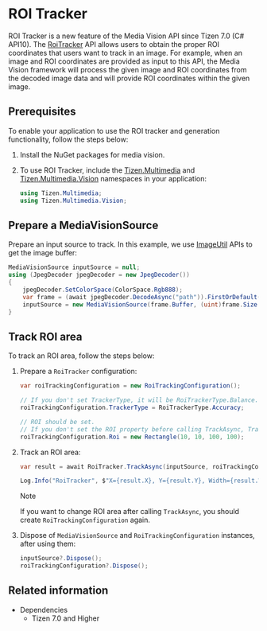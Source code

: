 # ROI Tracker

ROI Tracker is a new feature of the Media Vision API since Tizen 7.0 (C# API10). The [RoiTracker](/application/dotnet/api/TizenFX/latest/api/Tizen.Multimedia.Vision.RoiTracker.html) API allows users to obtain the proper ROI coordinates that users want to track in an image. For example, when an image and ROI coordinates are provided as input to this API, the Media Vision framework will process the given image and ROI coordinates from the decoded image data and will provide ROI coordinates within the given image.

## Prerequisites

To enable your application to use the ROI tracker and generation functionality, follow the steps below:

1.  Install the NuGet packages for media vision.
2.  To use ROI Tracker, include the [Tizen.Multimedia](/application/dotnet/api/TizenFX/latest/api/Tizen.Multimedia.html) and [Tizen.Multimedia.Vision](/application/dotnet/api/TizenFX/latest/api/Tizen.Multimedia.Vision.html) namespaces in your application:

    ```csharp
    using Tizen.Multimedia;
    using Tizen.Multimedia.Vision;
    ```

## Prepare a MediaVisionSource

Prepare an input source to track. In this example, we use [ImageUtil](/application/dotnet/api/TizenFX/latest/api/Tizen.Multimedia.Util.ImageUtil.html) APIs to get the image buffer:

```csharp
MediaVisionSource inputSource = null;
using (JpegDecoder jpegDecoder = new JpegDecoder())
{
    jpegDecoder.SetColorSpace(ColorSpace.Rgb888);
    var frame = (await jpegDecoder.DecodeAsync("path")).FirstOrDefault();
    inputSource = new MediaVisionSource(frame.Buffer, (uint)frame.Size.Width, (uint)frame.Size.Height, ColorSpace.Rgb888);
}
```

## Track ROI area
To track an ROI area, follow the steps below:

1. Prepare a `RoiTracker` configuration:

    ```csharp
    var roiTrackingConfiguration = new RoiTrackingConfiguration();

    // If you don't set TrackerType, it will be RoiTrackerType.Balance.
    roiTrackingConfiguration.TrackerType = RoiTrackerType.Accuracy;

    // ROI should be set.
    // If you don't set the ROI property before calling TrackAsync, TrackAsync method will throw ArgumentException.
    roiTrackingConfiguration.Roi = new Rectangle(10, 10, 100, 100);
    ```

2. Track an ROI area:

    ```csharp
    var result = await RoiTracker.TrackAsync(inputSource, roiTrackingConfiguration);

    Log.Info("RoiTracker", $"X={result.X}, Y={result.Y}, Width={result.Width}, Height={result.Height}, ");
    ```

    > [!NOTE]
    > If you want to change ROI area after calling `TrackAsync`, you should create `RoiTrackingConfiguration` again.

3. Dispose of `MediaVisionSource` and `RoiTrackingConfiguration` instances, after using them:

    ```csharp
    inputSource?.Dispose();
    roiTrackingConfiguration?.Dispose();
    ```

## Related information
- Dependencies
  - Tizen 7.0 and Higher
